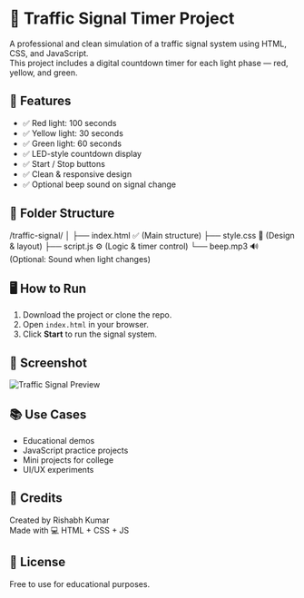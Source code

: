# 🚦 Traffic Signal Timer Project

A professional and clean simulation of a traffic signal system using HTML, CSS, and JavaScript.  
This project includes a digital countdown timer for each light phase — red, yellow, and green.

## 🔧 Features

- ✅ Red light: 100 seconds
- ✅ Yellow light: 30 seconds
- ✅ Green light: 60 seconds
- ✅ LED-style countdown display
- ✅ Start / Stop buttons
- ✅ Clean & responsive design
- ✅ Optional beep sound on signal change

## 📁 Folder Structure

/traffic-signal/
│
├── index.html        ✅ (Main structure)
├── style.css         🎨 (Design & layout)
├── script.js         ⚙️ (Logic & timer control)
└── beep.mp3          🔊 (Optional: Sound when light changes)


## 🖥️ How to Run

1. Download the project or clone the repo.
2. Open `index.html` in your browser.
3. Click **Start** to run the signal system.

## 📸 Screenshot

![Traffic Signal Preview](screenshot.png) <!-- You can add a screenshot image -->

## 📚 Use Cases

- Educational demos  
- JavaScript practice projects  
- Mini projects for college  
- UI/UX experiments

## 🙌 Credits

Created by Rishabh Kumar  
Made with 💻 HTML + CSS + JS

## 📃 License

Free to use for educational purposes.
